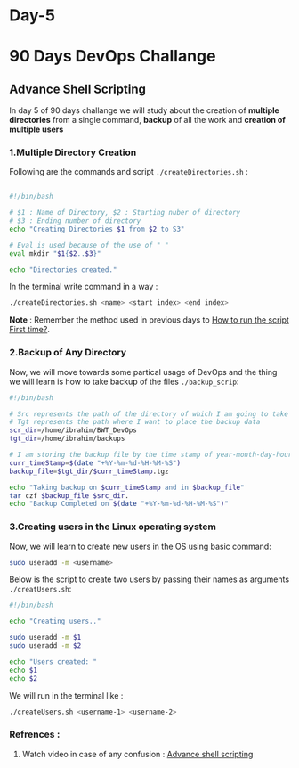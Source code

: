 # Day-5
# 90 Days DevOps Challange

## Advance Shell Scripting
In day 5 of 90 days challange we will study about the creation of **multiple directories** from a single command, **backup** of all the work and **creation of multiple users** 
### 1.Multiple Directory Creation
Following are the commands and script ```./createDirectories.sh``` :
```bash
              
#!/bin/bash 

# $1 : Name of Directory, $2 : Starting nuber of directory
# $3 : Ending number of directory
echo "Creating Directories $1 from $2 to S3"

# Eval is used because of the use of " "
eval mkdir "$1{$2..$3}"

echo "Directories created."
```
In the terminal write command in a way :
```bash
./createDirectories.sh <name> <start index> <end index>
```
**Note** : Remember the method used in previous days to [How to run the script First time?](../Day-4/README.md).

### 2.Backup of Any Directory
Now, we will move towards some partical usage of DevOps and the thing we will learn is how to take backup of the files ```./backup_scrip```:
```bash
#!/bin/bash

# Src represents the path of the directory of which I am going to take backup
# Tgt represents the path where I want to place the backup data
scr_dir=/home/ibrahim/BWT_DevOps 
tgt_dir=/home/ibrahim/backups

# I am storing the backup file by the time stamp of year-month-day-hour-min-sec
curr_timeStamp=$(date "+%Y-%m-%d-%H-%M-%S")
backup_file=$tgt_dir/$curr_timeStamp.tgz

echo "Taking backup on $curr_timeStamp and in $backup_file"
tar czf $backup_file $src_dir.
echo "Backup Completed on $(date "+%Y-%m-%d-%H-%M-%S")"
```

### 3.Creating users in the Linux operating system
Now, we will learn to create new users in the OS using basic command:
```bash
sudo useradd -m <username>
```
Below is the script to create two users by passing their names as arguments 
```./creatUsers.sh```:
```bash
#!/bin/bash

echo "Creating users.."

sudo useradd -m $1
sudo useradd -m $2

echo "Users created: "
echo $1
echo $2

```
We will run in the terminal like :
```bash
./createUsers.sh <username-1> <username-2>
```

### Refrences :
1. Watch video in case of any confusion : [Advance shell scripting](https://www.youtube.com/watch?v=UYstAfqkLtg&list=PLlfy9GnSVerQr-Se9JRE_tZJk3OUoHCkh&index=4)
